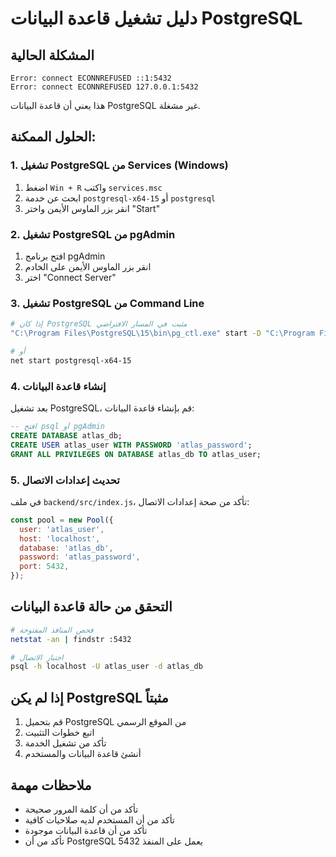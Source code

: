 # دليل تشغيل قاعدة البيانات PostgreSQL

## المشكلة الحالية
```
Error: connect ECONNREFUSED ::1:5432
Error: connect ECONNREFUSED 127.0.0.1:5432
```

هذا يعني أن قاعدة البيانات PostgreSQL غير مشغلة.

## الحلول الممكنة:

### 1. تشغيل PostgreSQL من Services (Windows)
1. اضغط `Win + R` واكتب `services.msc`
2. ابحث عن خدمة `postgresql-x64-15` أو `postgresql`
3. انقر بزر الماوس الأيمن واختر "Start"

### 2. تشغيل PostgreSQL من pgAdmin
1. افتح برنامج pgAdmin
2. انقر بزر الماوس الأيمن على الخادم
3. اختر "Connect Server"

### 3. تشغيل PostgreSQL من Command Line
```bash
# إذا كان PostgreSQL مثبت في المسار الافتراضي
"C:\Program Files\PostgreSQL\15\bin\pg_ctl.exe" start -D "C:\Program Files\PostgreSQL\15\data"

# أو
net start postgresql-x64-15
```

### 4. إنشاء قاعدة البيانات
بعد تشغيل PostgreSQL، قم بإنشاء قاعدة البيانات:

```sql
-- افتح psql أو pgAdmin
CREATE DATABASE atlas_db;
CREATE USER atlas_user WITH PASSWORD 'atlas_password';
GRANT ALL PRIVILEGES ON DATABASE atlas_db TO atlas_user;
```

### 5. تحديث إعدادات الاتصال
في ملف `backend/src/index.js`، تأكد من صحة إعدادات الاتصال:

```javascript
const pool = new Pool({
  user: 'atlas_user',
  host: 'localhost',
  database: 'atlas_db',
  password: 'atlas_password',
  port: 5432,
});
```

## التحقق من حالة قاعدة البيانات
```bash
# فحص المنافذ المفتوحة
netstat -an | findstr :5432

# اختبار الاتصال
psql -h localhost -U atlas_user -d atlas_db
```

## إذا لم يكن PostgreSQL مثبتاً
1. قم بتحميل PostgreSQL من الموقع الرسمي
2. اتبع خطوات التثبيت
3. تأكد من تشغيل الخدمة
4. أنشئ قاعدة البيانات والمستخدم

## ملاحظات مهمة
- تأكد من أن كلمة المرور صحيحة
- تأكد من أن المستخدم لديه صلاحيات كافية
- تأكد من أن قاعدة البيانات موجودة
- تأكد من أن PostgreSQL يعمل على المنفذ 5432
